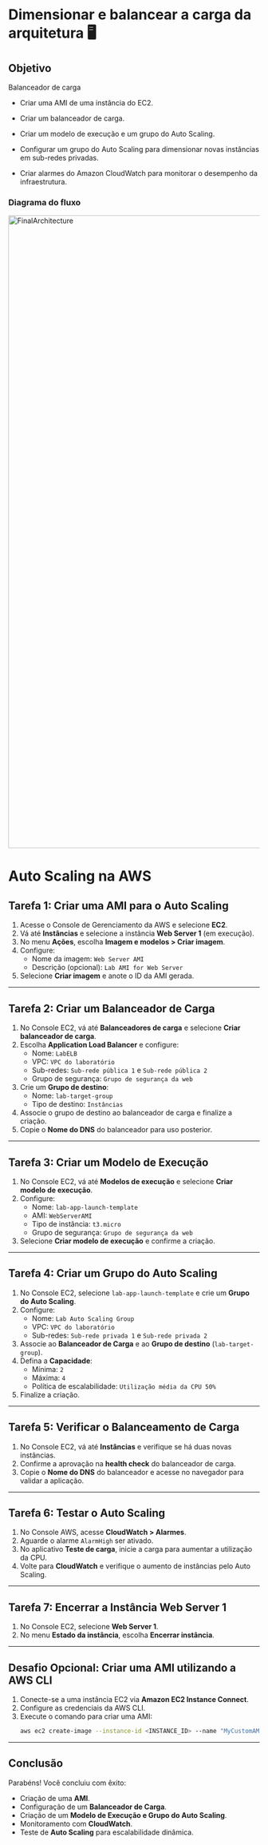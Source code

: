# Dimensionar e balancear a carga da arquitetura 🖥️

## Objetivo

Balanceador de carga
- Criar uma AMI de uma instância do EC2.

- Criar um balanceador de carga.

- Criar um modelo de execução e um grupo do Auto Scaling.

- Configurar um grupo do Auto Scaling para dimensionar novas instâncias em sub-redes privadas.

- Criar alarmes do Amazon CloudWatch para monitorar o desempenho da infraestrutura.

### Diagrama do fluxo 

<img width="1267" alt="FinalArchitecture" src="https://github.com/user-attachments/assets/9ab7c680-fb9c-4869-acf9-be4bab6b6855" />

# Auto Scaling na AWS

## Tarefa 1: Criar uma AMI para o Auto Scaling
1. Acesse o Console de Gerenciamento da AWS e selecione **EC2**.
2. Vá até **Instâncias** e selecione a instância **Web Server 1** (em execução).
3. No menu **Ações**, escolha **Imagem e modelos > Criar imagem**.
4. Configure:
   - Nome da imagem: `Web Server AMI`
   - Descrição (opcional): `Lab AMI for Web Server`
5. Selecione **Criar imagem** e anote o ID da AMI gerada.

---

## Tarefa 2: Criar um Balanceador de Carga
1. No Console EC2, vá até **Balanceadores de carga** e selecione **Criar balanceador de carga**.
2. Escolha **Application Load Balancer** e configure:
   - Nome: `LabELB`
   - VPC: `VPC do laboratório`
   - Sub-redes: `Sub-rede pública 1` e `Sub-rede pública 2`
   - Grupo de segurança: `Grupo de segurança da web`
3. Crie um **Grupo de destino**:
   - Nome: `lab-target-group`
   - Tipo de destino: `Instâncias`
4. Associe o grupo de destino ao balanceador de carga e finalize a criação.
5. Copie o **Nome do DNS** do balanceador para uso posterior.

---

## Tarefa 3: Criar um Modelo de Execução
1. No Console EC2, vá até **Modelos de execução** e selecione **Criar modelo de execução**.
2. Configure:
   - Nome: `lab-app-launch-template`
   - AMI: `WebServerAMI`
   - Tipo de instância: `t3.micro`
   - Grupo de segurança: `Grupo de segurança da web`
3. Selecione **Criar modelo de execução** e confirme a criação.

---

## Tarefa 4: Criar um Grupo do Auto Scaling
1. No Console EC2, selecione `lab-app-launch-template` e crie um **Grupo do Auto Scaling**.
2. Configure:
   - Nome: `Lab Auto Scaling Group`
   - VPC: `VPC do laboratório`
   - Sub-redes: `Sub-rede privada 1` e `Sub-rede privada 2`
3. Associe ao **Balanceador de Carga** e ao **Grupo de destino** (`lab-target-group`).
4. Defina a **Capacidade**:
   - Mínima: `2`
   - Máxima: `4`
   - Política de escalabilidade: `Utilização média da CPU 50%`
5. Finalize a criação.

---

## Tarefa 5: Verificar o Balanceamento de Carga
1. No Console EC2, vá até **Instâncias** e verifique se há duas novas instâncias.
2. Confirme a aprovação na **health check** do balanceador de carga.
3. Copie o **Nome do DNS** do balanceador e acesse no navegador para validar a aplicação.

---

## Tarefa 6: Testar o Auto Scaling
1. No Console AWS, acesse **CloudWatch > Alarmes**.
2. Aguarde o alarme `AlarmHigh` ser ativado.
3. No aplicativo **Teste de carga**, inicie a carga para aumentar a utilização da CPU.
4. Volte para **CloudWatch** e verifique o aumento de instâncias pelo Auto Scaling.

---

## Tarefa 7: Encerrar a Instância Web Server 1
1. No Console EC2, selecione **Web Server 1**.
2. No menu **Estado da instância**, escolha **Encerrar instância**.

---

## Desafio Opcional: Criar uma AMI utilizando a AWS CLI
1. Conecte-se a uma instância EC2 via **Amazon EC2 Instance Connect**.
2. Configure as credenciais da AWS CLI.
3. Execute o comando para criar uma AMI:
   ```sh
   aws ec2 create-image --instance-id <INSTANCE_ID> --name "MyCustomAMI" --no-reboot
   ```

---

## Conclusão
Parabéns! Você concluiu com êxito:
- Criação de uma **AMI**.
- Configuração de um **Balanceador de Carga**.
- Criação de um **Modelo de Execução e Grupo do Auto Scaling**.
- Monitoramento com **CloudWatch**.
- Teste de **Auto Scaling** para escalabilidade dinâmica.

